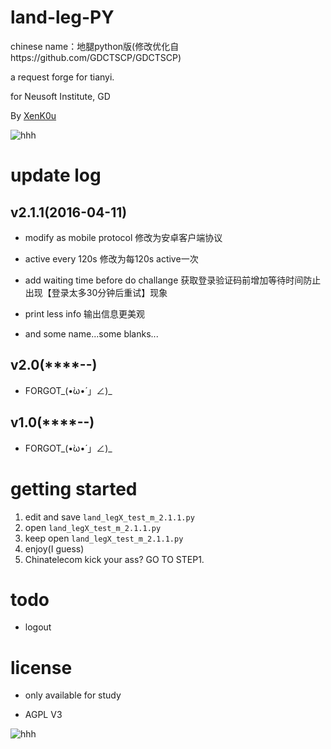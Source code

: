 # land-leg-PY

chinese name：地腿python版(修改优化自https://github.com/GDCTSCP/GDCTSCP)

a  request forge for tianyi.

for Neusoft Institute, GD

By [XenK0u](http://henbukexue.science)

![hhh](http://imgsrc.baidu.com/forum/w%3D580%3B/sign=8bb1c1917cf40ad115e4c7eb671713df/6a600c338744ebf89b869296def9d72a6159a7a0.jpg)

# update log

## v2.1.1(2016-04-11)

- modify as mobile protocol 修改为安卓客户端协议

- active every 120s 修改为每120s active一次

- add waiting time before do challange 获取登录验证码前增加等待时间防止出现【登录太多30分钟后重试】现象

- print less info 输出信息更美观

- and some name...some blanks...

## v2.0(****-**-**)

- FORGOT_(•̀ω•́ 」∠)_

## v1.0(****-**-**)

- FORGOT_(•̀ω•́ 」∠)_

# getting started
1. edit and save ```land_legX_test_m_2.1.1.py```
2. open ```land_legX_test_m_2.1.1.py```
3. keep open ```land_legX_test_m_2.1.1.py```
4. enjoy(I guess)
5. Chinatelecom kick your ass? GO TO STEP1.

# todo

- logout

# license

- only available for study

- AGPL V3

![hhh](http://i2.piimg.com/f32a59cffa954644.jpg)
